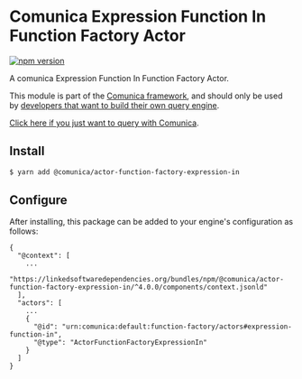 # Comunica Expression Function In Function Factory Actor

[![npm version](https://badge.fury.io/js/%40comunica%2Factor-function-factory-expression-function-in.svg)](https://www.npmjs.com/package/@comunica/actor-function-factory-expression-in)

A comunica Expression Function In Function Factory Actor.

This module is part of the [Comunica framework](https://github.com/comunica/comunica),
and should only be used by [developers that want to build their own query engine](https://comunica.dev/docs/modify/).

[Click here if you just want to query with Comunica](https://comunica.dev/docs/query/).

## Install

```bash
$ yarn add @comunica/actor-function-factory-expression-in
```

## Configure

After installing, this package can be added to your engine's configuration as follows:
```text
{
  "@context": [
    ...
    "https://linkedsoftwaredependencies.org/bundles/npm/@comunica/actor-function-factory-expression-in/^4.0.0/components/context.jsonld"
  ],
  "actors": [
    ...
    {
      "@id": "urn:comunica:default:function-factory/actors#expression-function-in",
      "@type": "ActorFunctionFactoryExpressionIn"
    }
  ]
}
```
